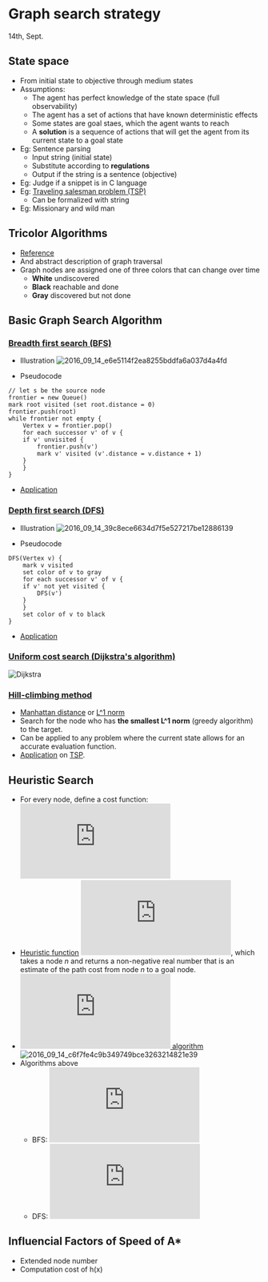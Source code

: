 # Graph search strategy
14th, Sept.

## State space
+ From initial state to objective through medium states
+ Assumptions:
	* The agent has perfect knowledge of the state space (full observability)
	* The agent has a set of actions that have known deterministic effects
	* Some states are goal staes, which the agent wants to reach
	* A **solution** is a sequence of actions that will get the agent from its current state to a goal state
+ Eg: Sentence parsing
	* Input string (initial state)
	* Substitute according to **regulations**
	* Output if the string is a sentence (objective)
+ Eg: Judge if a snippet is in C language
+ Eg: [Traveling salesman problem (TSP)](https://en.wikipedia.org/wiki/Travelling_salesman_problem)
	* Can be formalized with string
+ Eg: Missionary and wild man

## Tricolor Algorithms
* [Reference](http://www.cs.cornell.edu/courses/cs2112/2012sp/lectures/lec24/lec24-12sp.html)
* And abstract description of graph traversal
* Graph nodes are assigned one of three colors that can change over time
	* **White** undiscovered
	* **Black** reachable and done
	* **Gray** discovered but not done

## Basic Graph Search Algorithm
### [Breadth first search (BFS)](https://en.wikipedia.org/wiki/Breadth-first_search)
* Illustration
![2016_09_14_e6e5114f2ea8255bddfa6a037d4a4fd](http://oa5omjl18.bkt.clouddn.com/2016_09_14_e6e5114f2ea8255bddfa6a037d4a4fd.png "BFS for shortest path")

* Pseudocode
```
// let s be the source node
frontier = new Queue()
mark root visited (set root.distance = 0)
frontier.push(root)
while frontier not empty {
    Vertex v = frontier.pop()
    for each successor v' of v {
	if v' unvisited {
	    frontier.push(v')
	    mark v' visited (v'.distance = v.distance + 1)
	}
    }
}
```

* [Application](http://www.geeksforgeeks.org/applications-of-breadth-first-traversal/)

### [Depth first search (DFS)](https://en.wikipedia.org/wiki/Depth-first_search)
* Illustration
![2016_09_14_39c8ece6634d7f5e527217be12886139](http://oa5omjl18.bkt.clouddn.com/2016_09_14_39c8ece6634d7f5e527217be12886139.png "DFS shortest path")

* Pseudocode
```
DFS(Vertex v) {
    mark v visited
    set color of v to gray
    for each successor v' of v {
	if v' not yet visited {
	    DFS(v')
	}
    }
    set color of v to black
}
```

* [Application](http://www.geeksforgeeks.org/applications-of-depth-first-search/)

### [Uniform cost search (Dijkstra's algorithm)](https://en.wikipedia.org/wiki/Dijkstra%27s_algorithm)

![Dijkstra](https://upload.wikimedia.org/wikipedia/commons/5/57/Dijkstra_Animation.gif "Dijkstra's algorithm")

### [Hill-climbing method](https://en.wikibooks.org/wiki/Artificial_Intelligence/Search/Iterative_Improvement/Hill_Climbing)
* [Manhattan distance](https://en.wiktionary.org/wiki/Manhattan_distance) or [L^1 norm](http://mathworld.wolfram.com/L1-Norm.html)
* Search for the node who has **the smallest L^1 norm** (greedy algorithm) to the target.
* Can be applied to any problem where the current state allows for an accurate evaluation function.
* [Application](http://www.psychicorigami.com/2007/05/12/tackling-the-travelling-salesman-problem-hill-climbing/) on [TSP](https://en.wikipedia.org/wiki/Travelling_salesman_problem).

## Heuristic Search
* For every node, define a cost function:
	![equation](http://latex.codecogs.com/svg.latex?f%28n%29%20%3D%20g%28n%29%2Bh%28n%29)
* [Heuristic function](http://artint.info/html/ArtInt_56.html)
![equation](http://latex.codecogs.com/svg.latex?h%28n%29), which takes a node *n* and returns a non-negative real number that is an estimate of the path cost from node *n* to a goal node.
* [![equation](http://latex.codecogs.com/svg.latex?A%5E%2A) algorithm](http://artint.info/html/ArtInt_57.html)
![2016_09_14_c6f7fe4c9b349749bce3263214821e39](http://oa5omjl18.bkt.clouddn.com/2016_09_14_c6f7fe4c9b349749bce3263214821e39.png "A^* algorithm")
* Algorithms above
	+ BFS: ![equation](http://latex.codecogs.com/svg.latex?h%28n%29%20%3D%200%2C%20g%28n%29%20%3D%20d%28n%29)
	+ DFS: ![equation](http://latex.codecogs.com/svg.latex?h%28n%29%20%3D%20%5Cinf%2C%20g%28n%29%20%3D%200%2C%20f%28n%29%20%3D%20h%28n%29)

## Influencial Factors of Speed of A*
* Extended node number
* Computation cost of h(x)
